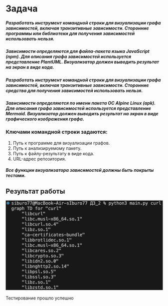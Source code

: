 # Задача
##### Разработать инструмент командной строки для визуализации графа зависимостей, включая транзитивные зависимости. Сторонние программы или библиотеки для получения зависимостей использовать нельзя.
##### Зависимости определяются для файла-пакета языка JavaScript (npm). Для описания графа зависимостей используется представление PlantUML. Визуализатор должен выводить результат на экран в виде кода.
##### Разработать инструмент командной строки для визуализации графа зависимостей, включая транзитивные зависимости. Сторонние средства для получения зависимостей использовать нельзя.
##### Зависимости определяются по имени пакета ОС Alpine Linux (apk). Для описания графа зависимостей используется представление Mermaid. Визуализатор должен выводить результат на экран в виде графического изображения графа.
### Ключами командной строки задаются:
1. Путь к программе для визуализации графов.
2. Путь к анализируемому пакету.
3. Путь к файлу-результату в виде кода.
4. URL-адрес репозитория.
##### Все функции визуализатора зависимостей должны быть покрыты тестами.
## Результат работы
![img.png](img.png)

Тестирование прошло успешно